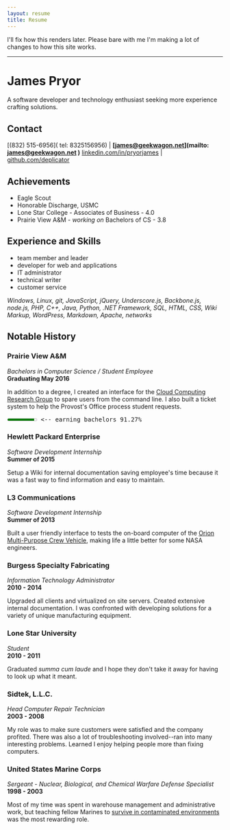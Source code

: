 ```yaml
---
layout: resume
title: Resume
---
```


I'll fix how this renders later. Please bare with me I'm making a lot of changes to how this site
works.

---------------------------------------------------------------------------------------------------

<!-- Resume in markdown best viewed with fixed width font or parsed to html. -->

James Pryor
===========

A software developer and technology enthusiast seeking more experience crafting solutions.


Contact
-------
[(832) 515-6956](        tel: 8325156956) |
**[james@geekwagon.net](mailto: james@geekwagon.net               )**
[linkedin.com/in/pryorjames]( http://linkedin.com/in/pryorjames ) |
[github.com/deplicator](      http://github.com/deplicator      )  


Achievements
------------
- Eagle Scout
- Honorable Discharge, USMC
- Lone Star College - Associates of Business - 4.0
- Prairie View A&M - _working on_ Bachelors of CS - 3.8


Experience and Skills
---------------------
- team member and leader
- developer for web and applications
- IT administrator
- technical writer
- customer service

_Windows, Linux, git, JavaScript, jQuery, Underscore.js, Backbone.js, node.js, PHP, C++, Java, Python, .NET Framework, SQL, HTML, CSS, Wiki Markup, WordPress, Markdown, Apache, networks_


Notable History
---------------
### Prairie View A&M
_Bachelors in Computer Science / Student Employee_  
**Graduating May 2016**

In addition to a degree, I created an interface for the [Cloud Computing Research Group][1] to spare users from the command line. I also built a ticket system to help the Provost's Office process student requests.
<pre><meter value="0.9127"></meter> <-- earning bachelors 91.27%</pre>

### Hewlett Packard Enterprise
_Software Development Internship_  
**Summer of 2015**

Setup a Wiki for internal documentation saving employee's time because it was a fast way to find information and easy to maintain.

### L3 Communications
_Software Development Internship_  
**Summer of 2013**  

Built a user friendly interface to tests the on-board computer of the [Orion Multi-Purpose Crew Vehicle][2], making life a little better for some NASA engineers.

### Burgess Specialty Fabricating
_Information Technology Administrator_  
**2010 - 2014**  

Upgraded all clients and virtualized on site servers. Created extensive internal documentation. I was confronted with developing solutions for a variety of unique manufacturing equipment.

### Lone Star University
_Student_  
**2010 - 2011**  

Graduated _summa cum laude_ and I hope they don't take it away for having to look up what it meant.

### Sidtek, L.L.C.
_Head Computer Repair Technician_  
**2003 - 2008**  

My role was to make sure customers were satisfied and the company profited. There was also a lot of troubleshooting involved--ran into many interesting problems. Learned I enjoy helping people more than fixing computers.

### United States Marine Corps
_Sergeant - Nuclear, Biological, and Chemical Warfare Defense Specialist_  
**1998 - 2003**  

Most of my time was spent in warehouse management and administrative work, but teaching fellow Marines to [survive in contaminated environments][3] was the most rewarding role.


[1]: http://www.pvamu.edu/include/Computer_Science/cloudgroup.pdf
[2]: http://en.wikipedia.org/wiki/Orion_(spacecraft)
[3]: https://www.cool.navy.mil/usmc/enlisted/5711.htm "The job title has changed from NBC to CBRN sometime after 2003."
